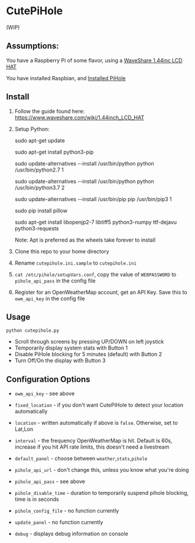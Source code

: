 # CutePiHole

(WIP)

## Assumptions:

You have a Raspberry Pi of some flavor, using a [WaveShare 1.44inc LCD HAT](https://www.waveshare.com/wiki/1.44inch_LCD_HAT)

You have installed Raspbian, and [Installed PiHole](https://github.com/pi-hole/pi-hole/#one-step-automated-install)

## Install
1. Follow the guide found here: https://www.waveshare.com/wiki/1.44inch_LCD_HAT
2. Setup Python:

    sudo apt-get update

    sudo apt-get install python3-pip 

    sudo update-alternatives --install /usr/bin/python python /usr/bin/python2.7 1

    sudo update-alternatives --install /usr/bin/python python /usr/bin/python3.7 2

    sudo update-alternatives --install /usr/bin/pip pip /usr/bin/pip3 1

    sudo pip install pillow

    sudo apt-get install libopenjp2-7 libtiff5 python3-numpy ttf-dejavu python3-requests

    Note: Apt is preferred as the wheels take forever to install
3. Clone this repo to your home directory
4. Rename `cutepihole.ini.sample` to `cutepihole.ini`
5. `cat /etc/pihole/setupVars.conf`, copy the value of `WEBPASSWORD` to `pihole_api_pass` in the config file
6. Register for an OpenWeatherMap account, get an API Key. Save this to `owm_api_key` in the config file

## Usage
`python cutepihole.py`

- Scroll through screens by pressing UP/DOWN on left joystick
- Temporarily display system stats with Button 1
- Disable PiHole blocking for 5 minutes (default) with Button 2
- Turn Off/On the display with Button 3

## Configuration Options
- `owm_api_key` - see above
- `fixed_location` - if you don't want CutePiHole to detect your location automatically
- `location` - written automatically if above is `false`. Otherwise, set to Lat,Lon
- `interval` - the frequency OpenWeatherMap is hit. Default is 60s, increase if you hit API rate limits, this doesn't need a livestream

- `default_panel` - choose between `weather`,`stats`,`pihole`

- `pihole_api_url` - don't change this, unless you know what you're doing
- `pihole_api_pass` - see above
- `pihole_disable_time` - duration to temporarily suspend pihole blocking, time is in seconds
- `pihole_config_file` - no function currently

- `update_panel` - no function currently
- `debug` - displays debug information on console